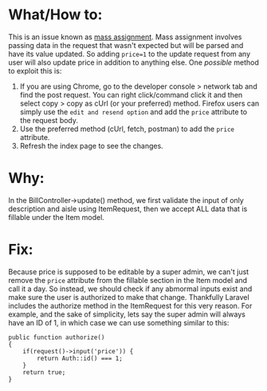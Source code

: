# What/How to:
This is an issue known as [mass assignment](https://en.wikipedia.org/wiki/Mass_assignment_vulnerability). Mass assignment involves passing data in the request that wasn't expected but will be parsed and have its value updated. So adding `price=1` to the update request from any user will also update price in addition to anything else. One *possible* method to exploit this is:
1. If you are using Chrome, go to the developer console > network tab and find the post request. You can right click/command click it and then select copy > copy as cUrl (or your preferred) method. Firefox users can simply use the `edit and resend option` and add the `price` attribute to the request body.
2. Use the preferred method (cUrl, fetch, postman) to add the `price` attribute.
3. Refresh the index page to see the changes.

# Why:
In the BillController->update() method, we first validate the input of only description and aisle using ItemRequest, then we accept ALL data that is fillable under the Item model. 

# Fix:
Because price is supposed to be editable by a super admin, we can't just remove the `price` attribute from the fillable section in the Item model and call it a day. So instead, we should check if any abmormal inputs exist and make sure the user is authorized to make that change. Thankfully Laravel includes the authorize method in the ItemRequest for this very reason. For example, and the sake of simplicity, lets say the super admin will always have an ID of 1, in which case we can use something similar to this:

    public function authorize()
    {
        if(request()->input('price')) {
            return Auth::id() === 1;
        }
        return true;
    }
